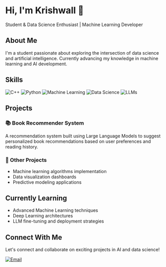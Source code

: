 # Hi, I'm Krishwall 👋

Student & Data Science Enthusiast | Machine Learning Developer

## About Me

I'm a student passionate about exploring the intersection of data science and artificial intelligence. Currently advancing my knowledge in machine learning and AI development.

## Skills

![C++](https://img.shields.io/badge/C++-00599C?style=flat-square&logo=c%2B%2B&logoColor=white)
![Python](https://img.shields.io/badge/Python-3776AB?style=flat-square&logo=python&logoColor=white)
![Machine Learning](https://img.shields.io/badge/Machine_Learning-FF6F00?style=flat-square&logo=tensorflow&logoColor=white)
![Data Science](https://img.shields.io/badge/Data_Science-232F3E?style=flat-square&logo=pandas&logoColor=white)
![LLMs](https://img.shields.io/badge/LLMs-412991?style=flat-square&logo=openai&logoColor=white)

## Projects

### 📚 Book Recommender System
A recommendation system built using Large Language Models to suggest personalized book recommendations based on user preferences and reading history.

### 🤖 Other Projects
- Machine learning algorithms implementation
- Data visualization dashboards
- Predictive modeling applications

## Currently Learning

- Advanced Machine Learning techniques
- Deep Learning architectures
- LLM fine-tuning and deployment strategies

## Connect With Me

Let's connect and collaborate on exciting projects in AI and data science!


[![Email](https://img.shields.io/badge/Email-D14836?style=flat-square&logo=gmail&logoColor=white)](mailto:krishjaiswal523@gmail.com)
